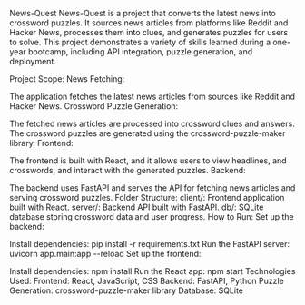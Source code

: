 News-Quest
News-Quest is a project that converts the latest news into crossword puzzles. It sources news articles from platforms like Reddit and Hacker News, processes them into clues, and generates puzzles for users to solve. This project demonstrates a variety of skills learned during a one-year bootcamp, including API integration, puzzle generation, and deployment.

Project Scope:
News Fetching:

The application fetches the latest news articles from sources like Reddit and Hacker News.
Crossword Puzzle Generation:

The fetched news articles are processed into crossword clues and answers.
The crossword puzzles are generated using the crossword-puzzle-maker library.
Frontend:

The frontend is built with React, and it allows users to view headlines, and crosswords, and interact with the generated puzzles.
Backend:

The backend uses FastAPI and serves the API for fetching news articles and serving crossword puzzles.
Folder Structure:
client/: Frontend application built with React.
server/: Backend API built with FastAPI.
db/: SQLite database storing crossword data and user progress.
How to Run:
Set up the backend:

Install dependencies: pip install -r requirements.txt
Run the FastAPI server: uvicorn app.main:app --reload
Set up the frontend:

Install dependencies: npm install
Run the React app: npm start
Technologies Used:
Frontend: React, JavaScript, CSS
Backend: FastAPI, Python
Puzzle Generation: crossword-puzzle-maker library
Database: SQLite
